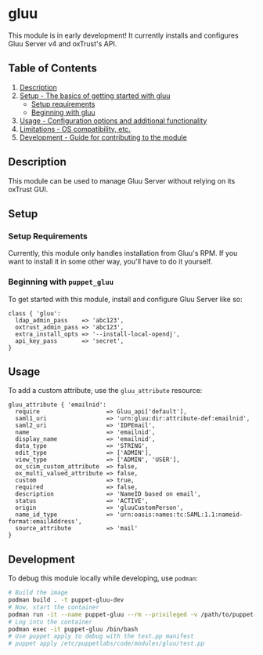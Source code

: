 # gluu

This module is in early development! It currently installs and
configures Gluu Server v4 and oxTrust's API.

## Table of Contents

1. [Description](#description)
1. [Setup - The basics of getting started with gluu](#setup)
    * [Setup requirements](#setup-requirements)
    * [Beginning with gluu](#beginning-with-gluu)
1. [Usage - Configuration options and additional functionality](#usage)
1. [Limitations - OS compatibility, etc.](#limitations)
1. [Development - Guide for contributing to the module](#development)

## Description

This module can be used to manage Gluu Server without relying on its
oxTrust GUI.

## Setup

### Setup Requirements

Currently, this module only handles installation from Gluu's RPM. If
you want to install it in some other way, you'll have to do it
yourself.

### Beginning with `puppet_gluu`

To get started with this module, install and configure Gluu Server like so:

```puppet
class { 'gluu':
  ldap_admin_pass    => 'abc123',
  oxtrust_admin_pass => 'abc123',
  extra_install_opts => '--install-local-opendj',
  api_key_pass       => 'secret',
}
```

## Usage

To add a custom attribute, use the `gluu_attribute` resource:

```puppet
gluu_attribute { 'emailnid':
  require                   => Gluu_api['default'],
  saml1_uri                 => 'urn:gluu:dir:attribute-def:emailnid',
  saml2_uri                 => 'IDPEmail',
  name                      => 'emailnid',
  display_name              => 'emailnid',
  data_type                 => 'STRING',
  edit_type                 => ['ADMIN'],
  view_type                 => ['ADMIN', 'USER'],
  ox_scim_custom_attribute  => false,
  ox_multi_valued_attribute => false,
  custom                    => true,
  required                  => false,
  description               => 'NameID based on email',
  status                    => 'ACTIVE',
  origin                    => 'gluuCustomPerson',
  name_id_type              => 'urn:oasis:names:tc:SAML:1.1:nameid-format:emailAddress',
  source_attribute          => 'mail'
}
```

## Development

To debug this module locally while developing, use `podman`:

```bash
# Build the image
podman build . -t puppet-gluu-dev
# Now, start the container
podman run -it --name puppet-gluu --rm --privileged -v /path/to/puppet-gluu:/etc/puppetlabs/code/modules/gluu -p 127.0.0.1:4443:443/tcp -d puppet-gluu-dev
# Log into the container
podman exec -it puppet-gluu /bin/bash
# Use puppet apply to debug with the test.pp manifest
# puppet apply /etc/puppetlabs/code/modules/gluu/test.pp
```
